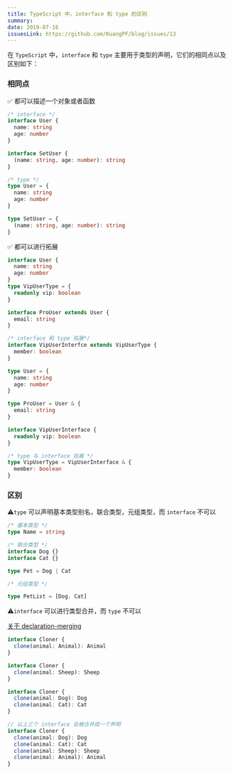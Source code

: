 ```yaml
---
title: TypeScript 中，interface 和 type 的区别
summary:
date: 2019-07-18
issuesLink: https://github.com/KuangPF/blog/issues/13
---
```


在 `TypeScript` 中，`interface` 和 `type` 主要用于类型的声明，它们的相同点以及区别如下：

### 相同点

✅ 都可以描述一个对象或者函数

```ts
/* interface */
interface User {
  name: string
  age: number
}

interface SetUser {
  (name: string, age: number): string
}
```

```ts
/* type */
type User = {
  name: string
  age: number
}

type SetUser = {
  (name: string, age: number): string
}
```

✅ 都可以进行拓展

```ts
interface User {
  name: string
  age: number
}
type VipUserType = {
  readonly vip: boolean
}

interface ProUser extends User {
  email: string
}

/* interface 和 type 拓展*/
interface VipUserInterfce extends VipUserType {
  member: boolean
}
```

```ts
type User = {
  name: string
  age: number
}

type ProUser = User & {
  email: string
}

interface VipUserInterface {
  readonly vip: boolean
}

/* type 与 interface 拓展 */
type VipUserType = VipUserInterface & {
  member: boolean
}
```

### 区别

⚠️`type` 可以声明基本类型别名，联合类型，元组类型，而 `interface` 不可以

```ts
/* 基本类型 */
type Name = string

/* 联合类型 */
interface Dog {}
interface Cat {}

type Pet = Dog | Cat

/* 元组类型 */

type PetList = [Dog, Cat]
```

⚠️`interface` 可以进行类型合并，而 `type` 不可以

[关于 declaration-merging](https://www.typescriptlang.org/docs/handbook/declaration-merging.html)
```ts
interface Cloner {
  clone(animal: Animal): Animal
}

interface Cloner {
  clone(animal: Sheep): Sheep
}

interface Cloner {
  clone(animal: Dog): Dog
  clone(animal: Cat): Cat
}

// 以上三个 interface 会被合并成一个声明
interface Cloner {
  clone(animal: Dog): Dog
  clone(animal: Cat): Cat
  clone(animal: Sheep): Sheep
  clone(animal: Animal): Animal
}
```
